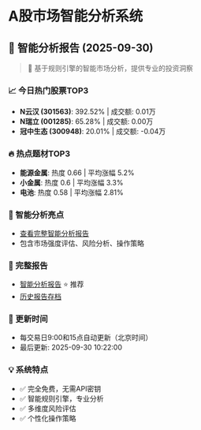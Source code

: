 # A股市场智能分析系统

## 🤖 智能分析报告 (2025-09-30)

> 🚀 基于规则引擎的智能市场分析，提供专业的投资洞察

### 📈 今日热门股票TOP3
- **N云汉 (301563)**: 392.52% | 成交额: 0.01万
- **N瑞立 (001285)**: 65.28% | 成交额: 0.00万
- **冠中生态 (300948)**: 20.01% | 成交额: -0.04万

### 🔥 热点题材TOP3
- **能源金属**: 热度 0.66 | 平均涨幅 5.2%
- **小金属**: 热度 0.6 | 平均涨幅 3.3%
- **电池**: 热度 0.58 | 平均涨幅 2.81%

### 🤖 智能分析亮点
- [查看完整智能分析报告](reports/enhanced_report_2025-09-30.md)
- 包含市场强度评估、风险分析、操作策略

### 📄 完整报告
- [智能分析报告](reports/enhanced_report_2025-09-30.md) ⭐ 推荐
- [历史报告存档](reports/)

### 🔄 更新时间
- 每交易日9:00和15点自动更新（北京时间）
- 最后更新: 2025-09-30 10:22:00

### 💡 系统特点
- ✅ 完全免费，无需API密钥
- ✅ 智能规则引擎，专业分析
- ✅ 多维度风险评估
- ✅ 个性化操作策略
